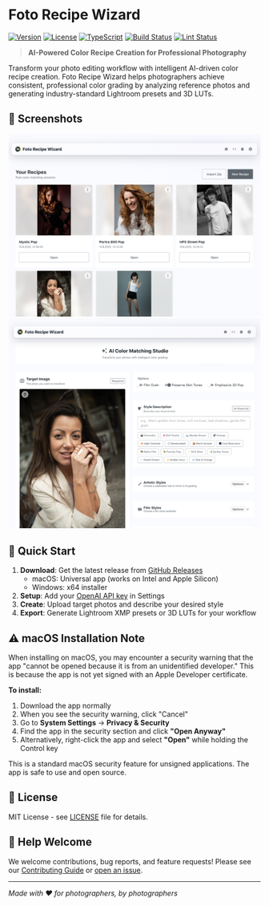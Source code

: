 # Foto Recipe Wizard

[![Version](https://img.shields.io/badge/version-2.0.1-blue.svg)](package.json)
[![License](https://img.shields.io/badge/license-MIT-green.svg)](LICENSE)
[![TypeScript](https://img.shields.io/badge/typescript-%3E%3D5.9.2-blue.svg)](package.json)
[![Build Status](https://img.shields.io/badge/build-passing-brightgreen.svg)](#)
[![Lint Status](https://img.shields.io/badge/lint-passing-brightgreen.svg)](#)

> **AI-Powered Color Recipe Creation for Professional Photography**

Transform your photo editing workflow with intelligent AI-driven color recipe creation. Foto Recipe Wizard helps photographers achieve consistent, professional color grading by analyzing reference photos and generating industry-standard Lightroom presets and 3D LUTs.

## 📸 Screenshots

![Screenshot 1](assets/screenshots/screen1.png)
![Screenshot 2](assets/screenshots/screen2.png)

## 🚀 Quick Start

1. **Download**: Get the latest release from [GitHub Releases](https://github.com/tesenwein/fotoRecipeWizard/releases/latest)
   - macOS: Universal app (works on Intel and Apple Silicon)
   - Windows: x64 installer
2. **Setup**: Add your [OpenAI API key](https://platform.openai.com/api-keys) in Settings
3. **Create**: Upload target photos and describe your desired style
4. **Export**: Generate Lightroom XMP presets or 3D LUTs for your workflow

## ⚠️ macOS Installation Note

When installing on macOS, you may encounter a security warning that the app "cannot be opened because it is from an unidentified developer." This is because the app is not yet signed with an Apple Developer certificate.

**To install:**
1. Download the app normally
2. When you see the security warning, click "Cancel"
3. Go to **System Settings** → **Privacy & Security**
4. Find the app in the security section and click **"Open Anyway"**
5. Alternatively, right-click the app and select **"Open"** while holding the Control key

This is a standard macOS security feature for unsigned applications. The app is safe to use and open source.

## 📄 License

MIT License - see [LICENSE](LICENSE) file for details.

## 🤝 Help Welcome

We welcome contributions, bug reports, and feature requests! Please see our [Contributing Guide](CONTRIBUTING.md) or [open an issue](https://github.com/tesenwein/fotoRecipeWizard/issues).

---

*Made with ❤️ for photographers, by photographers*